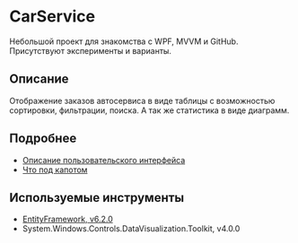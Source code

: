 # CarService

Небольшой проект для знакомства с WPF, MVVM и GitHub. Присутствуют эксперименты и варианты.

## Описание
Отображение заказов автосервиса в виде таблицы с возможностью сортировки, фильтрации, поиска.
А так же статистика в виде диаграмм.

## Подробнее

* [Описание пользовательского интерфейса](./docs/ExteriorAbout.md)
* [Что под капотом](./docs/InteriorAbout.md)

## Используемые инструменты
* [EntityFramework, v6.2.0][]
* System.Windows.Controls.DataVisualization.Toolkit, v4.0.0

[EntityFramework, v6.2.0]: https://msdn.microsoft.com/en-us/library/aa937723(v=vs.113).aspx